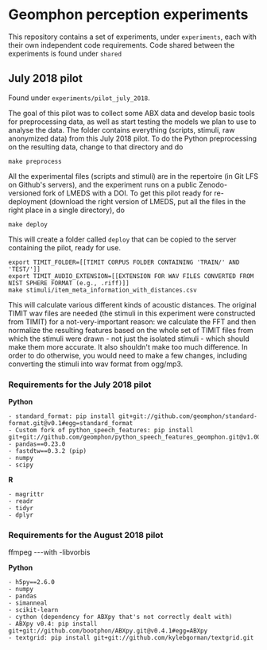 # Geomphon perception experiments

This repository contains a set of experiments, under `experiments`, each with their own independent code requirements. Code shared between the experiments is found under `shared`

## July 2018 pilot

Found under `experiments/pilot_july_2018`.

The goal of this pilot was to collect some ABX data and develop basic tools for preprocessing data, as well as start testing the models we plan to use to analyse the data. The folder contains everything (scripts, stimuli, raw anonymized data) from this July 2018 pilot. To do the Python preprocessing on the resulting data, change to that directory and do

```
make preprocess
```

All the experimental files (scripts and stimuli) are in the repertoire (in Git LFS on Github's servers), and the experiment runs on a public Zenodo-versioned fork of LMEDS with a DOI. To get this pilot ready for re-deployment (download the right version of LMEDS, put all the files in the right place in a single directory), do

```
make deploy
```

This will create a folder called `deploy` that can be copied to the server containing the pilot, ready for use.

```
export TIMIT_FOLDER=[[TIMIT CORPUS FOLDER CONTAINING 'TRAIN/' AND 'TEST/']]
export TIMIT_AUDIO_EXTENSION=[[EXTENSION FOR WAV FILES CONVERTED FROM NIST SPHERE FORMAT (e.g., .riff)]]
make stimuli/item_meta_information_with_distances.csv
```

This will calculate various different kinds of acoustic distances. The original TIMIT wav files are needed (the stimuli in this experiment were constructed from TIMIT) for a not-very-important reason: we calculate the FFT and then normalize the resulting features based on the whole set of TIMIT files from which the stimuli were drawn - not just the isolated stimuli - which should make them more accurate. It also shouldn't make too much difference. In order to do otherwise, you would need to make a few changes, including converting the stimuli into wav format from ogg/mp3.

### Requirements for the July 2018 pilot

**Python**

```
- standard_format: pip install git+git://github.com/geomphon/standard-format.git@v0.1#egg=standard_format
- Custom fork of python_speech_features: pip install git+git://github.com/geomphon/python_speech_features_geomphon.git@v1.0GEOMPH#egg=python_speech_features
- pandas==0.23.0
- fastdtw==0.3.2 (pip)
- numpy
- scipy
```

**R**

```
- magrittr
- readr
- tidyr
- dplyr
```

### Requirements for the August 2018 pilot

 ffmpeg ---with -libvorbis

**Python**

```
- h5py==2.6.0
- numpy
- pandas
- simanneal
- scikit-learn
- cython (dependency for ABXpy that's not correctly dealt with)
- ABXpy v0.4: pip install git+git://github.com/bootphon/ABXpy.git@v0.4.1#egg=ABXpy
- textgrid: pip install git+git://github.com/kylebgorman/textgrid.git

```
